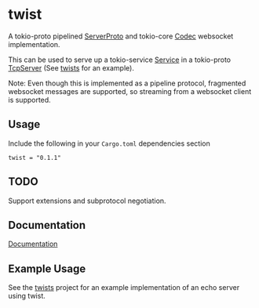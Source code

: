 # twist
A tokio-proto pipelined [ServerProto](https://docs.rs/tokio-proto/0.1.0/tokio_proto/pipeline/trait.ServerProto.html) and tokio-core [Codec](https://docs.rs/tokio-core/0.1.4/tokio_core/io/trait.Codec.html) websocket implementation.

This can be used to serve up a tokio-service [Service](https://docs.rs/tokio-service/0.1.0/tokio_service/trait.Service.html) in a tokio-proto [TcpServer](https://docs.rs/tokio-proto/0.1.0/tokio_proto/struct.TcpServer.html) (See [twists](https://github.com/rustyhorde/twists) for an example).

Note: Even though this is implemented as a pipeline protocol, fragmented websocket messages are supported, so streaming from a websocket client is supported.

## Usage
Include the following in your `Cargo.toml` dependencies section

    twist = "0.1.1"

## TODO
Support extensions and subprotocol negotiation.

## Documentation
[Documentation](https://docs.rs/twist/0.1.1/twist/)


## Example Usage
See the [twists](https://github.com/rustyhorde/twists) project for an example implementation of an echo server using twist.
